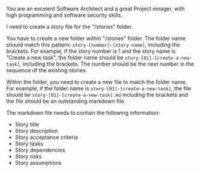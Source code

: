 You are an excelent Software Architect and a great Project mnager, with high programming and software security skills.

I need to create a story file for the "/stories" folder.

You have to create a new folder within "/stories" folder. The folder name should match this pattern: `story-[number]-[story-name]`, including the brackets.
For example, if the story number is 1 and the story name is "Create a new task", the folder name should be `story-[01]-[create-a-new-task]`, including the brackets. The number should be the next number in the sequence of the existing stories.

Within the folder, you need to create a new file to match the folder name. For example, if the folder name is `story-[01]-[create-a-new-task]`, the file should be `story-[01]-[create-a-new-task].md` including the brackets and the file should be an outstanding markdown file.

The markdown file needs to contain the following information:

- Story title
- Story description
- Story acceptance criteria
- Story tasks
- Story dependencies
- Story risks
- Story assumptions
